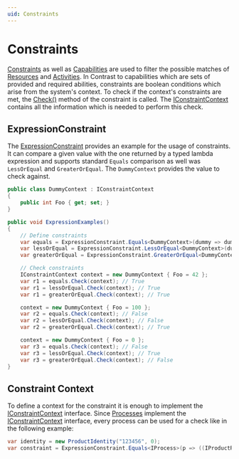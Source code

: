 ```yaml
---
uid: Constraints
---
```

# Constraints

[Constraints](../../../src/Moryx.AbstractionLayer/Constraints/IConstraint.cs) as well as [Capabilities](../../../src/Moryx.AbstractionLayer/Capabilities/ICapabilities.cs) are used to filter the possible matches of [Resources](../../../src/Moryx.AbstractionLayer/Resources/IResource.cs) and [Activities](../../../src/Moryx.AbstractionLayer/Activities/IActivity.cs).
In Contrast to capabilities which are sets of provided and required abilities, constraints are boolean conditions which arise from the system's context.
To check if the context's constraints are met, the [Check()](../../../src/Moryx.AbstractionLayer/Constraints/IConstraint.cs) method of the constraint is called.
The [IConstraintContext](../../../src/Moryx.AbstractionLayer/Constraints/IConstraintContext.cs) contains all the information which is needed to perform this check.

## ExpressionConstraint

The [ExpressionConstraint](../../../src/Moryx.AbstractionLayer/Constraints/ExpressionConstraint.cs) provides an example for the usage of constraints.
It can compare a given value with the one returned by a typed lambda expression and supports standard `Equals` comparison as well was `LessOrEqual` and `GreaterOrEqual`.
The `DummyContext` provides the value to check against. 

````cs
public class DummyContext : IConstraintContext
{
    public int Foo { get; set; }
}

public void ExpressionExamples()
{
    // Define constraints
    var equals = ExpressionConstraint.Equals<DummyContext>(dummy => dummy.Foo, 42);
    var lessOrEqual = ExpressionConstraint.LessOrEqual<DummyContext>(dummy => dummy.Foo, 42);
    var greaterOrEqual = ExpressionConstraint.GreaterOrEqual<DummyContext>(dummy => dummy.Foo, 42);

    // Check constraints
    IConstraintContext context = new DummyContext { Foo = 42 };
    var r1 = equals.Check(context); // True
    var r1 = lessOrEqual.Check(context); // True
    var r1 = greaterOrEqual.Check(context); // True

    context = new DummyContext { Foo = 100 };
    var r2 = equals.Check(context); // False
    var r2 = lessOrEqual.Check(context); // False
    var r2 = greaterOrEqual.Check(context); // True

    context = new DummyContext { Foo = 0 };
    var r3 = equals.Check(context); // False
    var r3 = lessOrEqual.Check(context); // True
    var r3 = greaterOrEqual.Check(context); // False
}
````

## Constraint Context

To define a context for the constraint it is enough to implement the [IConstraintContext](../../../src/Moryx.AbstractionLayer/Constraints/IConstraintContext.cs) interface. 
Since [Processes](../../../src/Moryx.AbstractionLayer/Process//IProcess.cs) implement the [IConstraintContext](../../../src/Moryx.AbstractionLayer/Constraints/IConstraintContext.cs) interface, every process can be used for a check like in the following example:

```` cs
var identity = new ProductIdentity("123456", 0);
var constraint = ExpressionConstraint.Equals<IProcess>(p => ((IProductRecipe) p.Recipe).Product.Identity, identity);
````